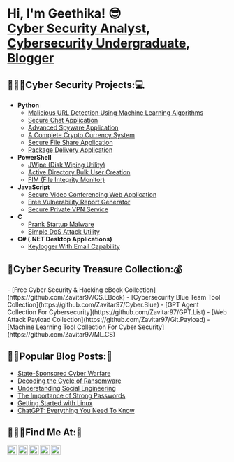 <h1>Hi, I'm Geethika! 😎<br/><a href="https://www.linkedin.com/in/geethikamanu">Cyber Security Analyst</a>, <a href="https://facebook.com/geethika.zavitar">Cybersecurity Undergraduate</a>, <a href="https://cybersecmore.blogspot.com/">Blogger</a></h1>

<h2>👨🏻‍💻Cyber Security Projects:💻</h2>

- <b>Python</b>
  - [Malicious URL Detection Using Machine Learning Algorithms](https://github.com/Zavitar97/URL-Detection-)
  - [Secure Chat Application](https://github.com/Zavitar97/Secure.Chat)
  - [Advanced Spyware Application](https://github.com/Zavitar97/Spyware)
  - [A Complete Crypto Currency System](https://github.com/Zavitar97/CryptoCurrency)
  - [Secure File Share Application](https://github.com/Zavitar97/Secure.FileShare)
  - [Package Delivery Application](https://github.com/Zavitar97/Python.PDPA)
- <b>PowerShell</b>
  - [JWipe (Disk Wiping Utility)](https://github.com/Zavitar97/Powershell.Jwipe)
  - [Active Directory Bulk User Creation](https://github.com/Zavitar97/Powershell.ADBU)
  - [FIM (File Integrity Monitor)](https://github.com/Zavitar97/Powershell.FIM)
- <b>JavaScript</b>
  - [Secure Video Conferencing Web Application](https://github.com/Zavitar97/Secure.VConferencing)
  - [Free Vulnerability Report Generator](https://github.com/Zavitar97/Vulnerability.Repo)
  - [Secure Private VPN Service](https://github.com/Zavitar97/Secure.VPN)
- <b>C</b>
  - [Prank Startup Malware](https://github.com/Zavitar97/Startup.Virus)
  - [Simple DoS Attack Utility](https://github.com/Zavitar97/DDoS)
- <b>C# (.NET Desktop Applications)</b>
  - [Keylogger With Email Capability](https://github.com/Zavitar97/C-.KeyLogger)

<h2>💎Cyber Security Treasure Collection:💰</h2>
  - [Free Cyber Security & Hacking eBook Collection](https://github.com/Zavitar97/CS.EBook)
  - [Cybersecurity Blue Team Tool Collection](https://github.com/Zavitar97/Cyber.Blue)
  - [GPT Agent Collection For Cybersecurity](https://github.com/Zavitar97/GPT.List)
  - [Web Attack Payload Collection](https://github.com/Zavitar97/Git.Payload)
  - [Machine Learning Tool Collection For Cyber Security](https://github.com/Zavitar97/ML.CS)

<h2>✍🏻Popular Blog Posts:📝</h2>

- [State-Sponsored Cyber Warfare](https://cybersecmore.blogspot.com/2024/03/state-sponsored-cyber-warfare.html)
- [Decoding the Cycle of Ransomware](https://cybersecmore.blogspot.com/2024/03/decoding-cycle-of-ransomware.html)
- [Understanding Social Engineering](https://cybersecmore.blogspot.com/2024/03/understanding-social-engineering.html)
- [The Importance of Strong Passwords ](https://cybersecmore.blogspot.com/2024/03/protecting-your-personal-data-online.html)
- [Getting Started with Linux](https://cybersecmore.blogspot.com/2024/03/getting-started-with-linux-step-by-step.html)
- [ChatGPT: Everything You Need To Know](https://cybersecmore.blogspot.com/2024/04/chatgpt-everything-you-need-to-know.html)

<h2>🧑🏻‍💻Find Me At:💬</h2>

[<img align="left" alt="GeethikaManu | Blogger" width="22px" src="https://cdn.jsdelivr.net/npm/simple-icons@3.13.0/icons/blogger.svg" />][blogger]
[<img align="left" alt="GeethikaManu | LinkedIn" width="22px" src="https://cdn.jsdelivr.net/npm/simple-icons@v3/icons/linkedin.svg" />][linkedin]
[<img align="left" alt="GeethikaManu | Facebook" width="22px" src="https://cdn.jsdelivr.net/npm/simple-icons@3.13.0/icons/facebook.svg" />][facebook]
[<img align="left" alt="GeethikaManu | Instagram" width="22px" src="https://cdn.jsdelivr.net/npm/simple-icons@v3/icons/instagram.svg" />][Instagram]
[<img align="left" alt="GeethikaManu | Twitter" width="22px" src="https://cdn.jsdelivr.net/npm/simple-icons@v3/icons/twitter.svg" />][twitter]

[twitter]: https://twitter.com/Geethika_97
[blogger]: https://cybersecmore.blogspot.com/
[instagram]: https://www.instagram.com/gtk_manu/
[facebook]: https://facebook.com/geethika.zavitar
[linkedin]: https://www.linkedin.com/in/geethikamanu
